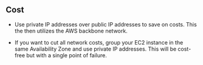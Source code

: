 ## Cost

- Use private IP addresses over public IP addresses to save on costs. This the then utilizes the AWS backbone network.

- If you want to cut all network costs, group your EC2 instance in the same Availability Zone and use private IP addresses. This will be cost-free but with a single point of failure.
